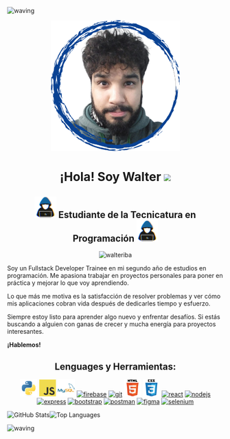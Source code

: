![waving](https://capsule-render.vercel.app/api?type=waving&height=120&color=0041c2&section=header&reversal=false)

<div align="center">
<img  src="https://raw.githubusercontent.com/Walteriba/Walteriba/main/foto.png" alt="Walterina" width="300"/>
</div>

<h1 align="center">¡Hola! Soy Walter <img src="https://media.giphy.com/media/hvRJCLFzcasrR4ia7z/giphy.gif" width="35"></h1>

<h2 align="center">
<img src="https://github.com/0xAbdulKhalid/0xAbdulKhalid/raw/main/assets/mdImages/about_me.gif" width="50"> Estudiante de la Tecnicatura en Programación 
<img src="https://github.com/0xAbdulKhalid/0xAbdulKhalid/raw/main/assets/mdImages/about_me.gif" width="50"></h2>

<p align="center"> <img src="https://komarev.com/ghpvc/?username=walteriba&label=Profile%20views&color=0e75b6&style=flat" alt="walteriba" /></p>

Soy un Fullstack Developer Trainee en mi segundo año de estudios en programación. Me apasiona trabajar en proyectos personales para poner en práctica y mejorar lo que voy aprendiendo.

Lo que más me motiva es la satisfacción de resolver problemas y ver cómo mis aplicaciones cobran vida después de dedicarles tiempo y esfuerzo.

Siempre estoy listo para aprender algo nuevo y enfrentar desafíos. Si estás buscando a alguien con ganas de crecer y mucha energía para proyectos interesantes.

**¡Hablemos!**

<h2 align="center">Lenguages y Herramientas:</h2>
<p align="center">
<a href="https://www.python.org" target="_blank" rel="noreferrer"><img src="https://raw.githubusercontent.com/devicons/devicon/master/icons/python/python-original.svg" alt="python" width="40" height="40"/></a>
<a href="https://developer.mozilla.org/en-US/docs/Web/JavaScript" target="_blank" rel="noreferrer"> <img src="https://raw.githubusercontent.com/devicons/devicon/master/icons/javascript/javascript-original.svg"
alt="javascript" width="40" height="40"/></a>
<a href="https://www.mysql.com/" target="_blank" rel="noreferrer"> <img src="https://raw.githubusercontent.com/devicons/devicon/master/icons/mysql/mysql-original-wordmark.svg" alt="mysql" width="40" height="40"/></a>
<a href="https://firebase.google.com/" target="_blank" rel="noreferrer"> <img src="https://www.vectorlogo.zone/logos/firebase/firebase-icon.svg" alt="firebase" width="40" height="40"/></a>
<a href="https://git-scm.com/" target="_blank" rel="noreferrer"> <img src="https://www.vectorlogo.zone/logos/git-scm/git-scm-icon.svg" alt="git" width="40" height="40"/></a>
<a href="https://www.w3.org/html/" target="_blank" rel="noreferrer"> <img src="https://raw.githubusercontent.com/devicons/devicon/master/icons/html5/html5-original-wordmark.svg" alt="html5" width="40" height="40"/></a>
<a href="https://www.w3schools.com/css/" target="_blank" rel="noreferrer"> <img src="https://raw.githubusercontent.com/devicons/devicon/master/icons/css3/css3-original-wordmark.svg" alt="css3" width="40" height="40"/></a>
<a href="https://reactjs.org/" target="_blank" rel="noreferrer"> <img src="https://svgl.app/library/react.svg" alt="react" width="40" height="40"/></a>
<a href="https://nodejs.org" target="_blank" rel="noreferrer"> <img src="https://svgl.app/library/nodejs.svg" alt="nodejs" width="40" height="40"/></a>
<a href="https://expressjs.com" target="_blank" rel="noreferrer"> <img src="https://svgl.app/library/expressjs_dark.svg" alt="express" width="40" height="40"/></a>
<a href="https://getbootstrap.com" target="_blank" rel="noreferrer"> <img src="https://svgl.app/library/bootstrap.svg" alt="bootstrap" width="40" height="40"/></a> 
<a href="https://postman.com" target="_blank" rel="noreferrer"> <img src="https://www.vectorlogo.zone/logos/getpostman/getpostman-icon.svg" alt="postman" width="40" height="40"/></a>
<a href="https://www.figma.com/" target="_blank" rel="noreferrer"> <img src="https://www.vectorlogo.zone/logos/figma/figma-icon.svg" alt="figma" width="40" height="40"/></a>
<a href="https://www.selenium.dev" target="_blank" rel="noreferrer"> <img src="https://www.svgrepo.com/show/354321/selenium.svg" alt="selenium" width="40" height="40"/></a>
</p>


<div align="center">
    <div style="display: flex;">
        <img src="https://github-readme-stats.vercel.app/api?username=Walteriba&show_icons=true&bg_color=00000000&text_color=ffffff&border_color=094293&locale=es" alt="GitHub Stats">
        <img src="https://github-readme-stats.vercel.app/api/top-langs/?username=Walteriba&hide_border=false&include_all_commits=true&count_private=false&layout=compact&bg_color=00000000&text_color=ffffff&border_color=094293&locale=es" alt="Top Languages">
    </div>
</div>


![waving](https://capsule-render.vercel.app/api?type=waving&height=120&color=0041c2&section=footer&reversal=true)
